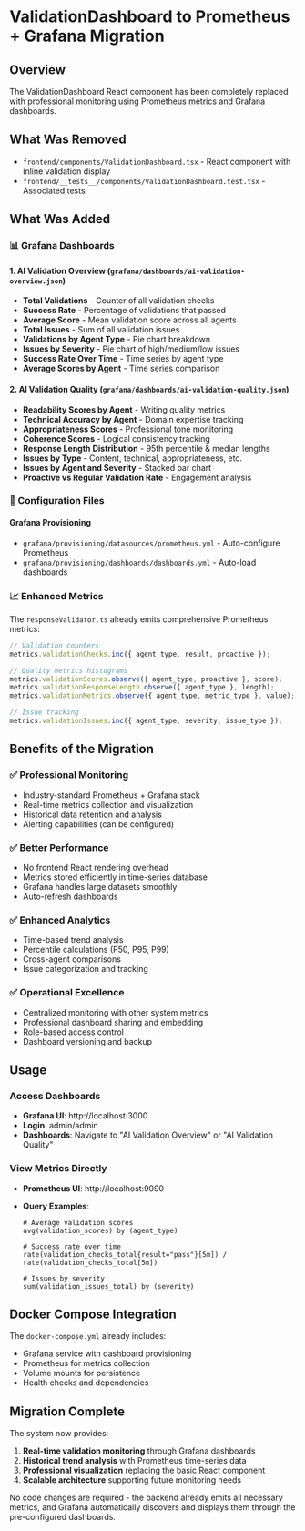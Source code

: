 # ValidationDashboard to Prometheus + Grafana Migration

## Overview

The ValidationDashboard React component has been completely replaced with professional monitoring using Prometheus metrics and Grafana dashboards.

## What Was Removed

- `frontend/components/ValidationDashboard.tsx` - React component with inline validation display
- `frontend/__tests__/components/ValidationDashboard.test.tsx` - Associated tests

## What Was Added

### 📊 Grafana Dashboards

#### 1. AI Validation Overview (`grafana/dashboards/ai-validation-overview.json`)

- **Total Validations** - Counter of all validation checks
- **Success Rate** - Percentage of validations that passed
- **Average Score** - Mean validation score across all agents
- **Total Issues** - Sum of all validation issues
- **Validations by Agent Type** - Pie chart breakdown
- **Issues by Severity** - Pie chart of high/medium/low issues
- **Success Rate Over Time** - Time series by agent type
- **Average Scores by Agent** - Time series comparison

#### 2. AI Validation Quality (`grafana/dashboards/ai-validation-quality.json`)

- **Readability Scores by Agent** - Writing quality metrics
- **Technical Accuracy by Agent** - Domain expertise tracking
- **Appropriateness Scores** - Professional tone monitoring
- **Coherence Scores** - Logical consistency tracking
- **Response Length Distribution** - 95th percentile & median lengths
- **Issues by Type** - Content, technical, appropriateness, etc.
- **Issues by Agent and Severity** - Stacked bar chart
- **Proactive vs Regular Validation Rate** - Engagement analysis

### 🔧 Configuration Files

#### Grafana Provisioning

- `grafana/provisioning/datasources/prometheus.yml` - Auto-configure Prometheus
- `grafana/provisioning/dashboards/dashboards.yml` - Auto-load dashboards

### 📈 Enhanced Metrics

The `responseValidator.ts` already emits comprehensive Prometheus metrics:

```typescript
// Validation counters
metrics.validationChecks.inc({ agent_type, result, proactive });

// Quality metrics histograms
metrics.validationScores.observe({ agent_type, proactive }, score);
metrics.validationResponseLength.observe({ agent_type }, length);
metrics.validationMetrics.observe({ agent_type, metric_type }, value);

// Issue tracking
metrics.validationIssues.inc({ agent_type, severity, issue_type });
```

## Benefits of the Migration

### ✅ Professional Monitoring

- Industry-standard Prometheus + Grafana stack
- Real-time metrics collection and visualization
- Historical data retention and analysis
- Alerting capabilities (can be configured)

### ✅ Better Performance

- No frontend React rendering overhead
- Metrics stored efficiently in time-series database
- Grafana handles large datasets smoothly
- Auto-refresh dashboards

### ✅ Enhanced Analytics

- Time-based trend analysis
- Percentile calculations (P50, P95, P99)
- Cross-agent comparisons
- Issue categorization and tracking

### ✅ Operational Excellence

- Centralized monitoring with other system metrics
- Professional dashboard sharing and embedding
- Role-based access control
- Dashboard versioning and backup

## Usage

### Access Dashboards

- **Grafana UI**: http://localhost:3000
- **Login**: admin/admin
- **Dashboards**: Navigate to "AI Validation Overview" or "AI Validation Quality"

### View Metrics Directly

- **Prometheus UI**: http://localhost:9090
- **Query Examples**:

  ```promql
  # Average validation scores
  avg(validation_scores) by (agent_type)

  # Success rate over time
  rate(validation_checks_total{result="pass"}[5m]) / rate(validation_checks_total[5m])

  # Issues by severity
  sum(validation_issues_total) by (severity)
  ```

## Docker Compose Integration

The `docker-compose.yml` already includes:

- Grafana service with dashboard provisioning
- Prometheus for metrics collection
- Volume mounts for persistence
- Health checks and dependencies

## Migration Complete

The system now provides:

1. **Real-time validation monitoring** through Grafana dashboards
2. **Historical trend analysis** with Prometheus time-series data
3. **Professional visualization** replacing the basic React component
4. **Scalable architecture** supporting future monitoring needs

No code changes are required - the backend already emits all necessary metrics, and Grafana automatically discovers and displays them through the pre-configured dashboards.
